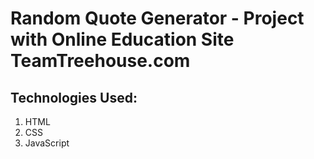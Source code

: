 # Random Quote Generator - Project with Online Education Site TeamTreehouse.com

## Technologies Used:
1. HTML
2. CSS
3. JavaScript

